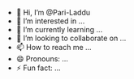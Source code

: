 - 👋 Hi, I’m @Pari-Laddu
- 👀 I’m interested in ...
- 🌱 I’m currently learning ...
- 💞️ I’m looking to collaborate on ...
- 📫 How to reach me ...
- 😄 Pronouns: ...
- ⚡ Fun fact: ...

<!---
Pari-Laddu/Pari-Laddu is a ✨ special ✨ repository because its `README.md` (this file) appears on your GitHub profile.
You can click the Preview link to take a look at your changes.
--->
